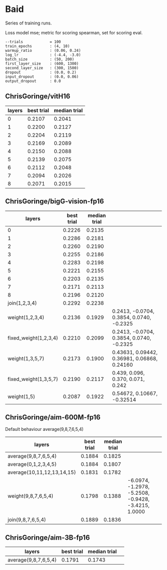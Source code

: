 # Baid

Series of training runs.

Loss model mse; metric for scoring spearman, set for scoring eval.

```
--trials            = 100
train_epochs        : (4, 10)
warmup_ratio        : (0.06, 0.24)
log_lr              : (-4.4, -3.0)
batch_size          : (50, 200)
first_layer_size    : (600, 1300)
second_layer_size   : (300, 1500)
dropout             : (0.0, 0.2)
input_dropout       : (0.0, 0.06)
output_dropout      : 0.0
```

## ChrisGoringe/vitH16

|layers|best trial|median trial|
|-|-|-|
|0|0.2107|0.2041|
|1|0.2200|0.2127|
|2|0.2204|0.2119|
|3|0.2169|0.2089|
|4|0.2150|0.2088|
|5|0.2139|0.2075|
|6|0.2112|0.2048|
|7|0.2094|0.2026|
|8|0.2071|0.2015|

## ChrisGoringe/bigG-vision-fp16

|layers|best trial|median trial||
|-|-|-|-|
|0|0.2226|0.2135||
|1|0.2286|0.2181||
|2|0.2260|0.2190||
|3|0.2255|0.2186||
|4|0.2283|0.2198||
|5|0.2221|0.2155||
|6|0.2203|0.2135||
|7|0.2171|0.2113||
|8|0.2196|0.2120||
|join(1,2,3,4)|0.2292|0.2238||
|weight(1,2,3,4)|0.2136|0.1929|0.2413, -0.0704,  0.3854,  0.0740, -0.2325|
|fixed_weight(1,2,3,4)|0.2210|0.2099|0.2413, -0.0704,  0.3854,  0.0740, -0.2325|
|weight(1,3,5,7)|0.2173|0.1900|0.43631, 0.09442, 0.36981, 0.06868, 0.24160|
|fixed_weight(1,3,5,7)|0.2190|0.2117|0.439, 0.096, 0.370, 0.071, 0.242|
|weight(1,5)|0.2087|0.1922|0.54672,  0.10667, -0.32514|


## ChrisGoringe/aim-600M-fp16

Default behaviour average(9,8,7,6,5,4)

|layers|best trial|median trial||
|-|-|-|-|
|average(9,8,7,6,5,4)|0.1884|0.1825||
|average(0,1,2,3,4,5)|0.1884|0.1807||
|average(10,11,12,13,14,15)|0.1831|0.1782||
|weight(9,8,7,6,5,4)|0.1798|0.1388|-6.0974, -1.2978, -5.2508, -0.9428, -3.4215, 1.0000|
|join(9,8,7,6,5,4)|0.1889|0.1836||

## ChrisGoringe/aim-3B-fp16

|layers|best trial|median trial||
|-|-|-|-|
|average(9,8,7,6,5,4)|0.1791|0.1743||